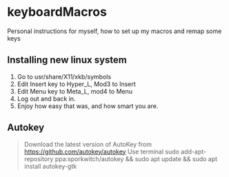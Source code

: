 # keyboardMacros
Personal instructions for myself, how to set up my macros and remap some keys

## Installing new linux system
1. Go to usr/share/X11/xkb/symbols
2. Edit Insert key to Hyper_L, Mod3 to Insert
3. Edit Menu key to Meta_L, mod4 to Menu
4. Log out and back in.
5. Enjoy how easy that was, and how smart you are.

## Autokey
> Download the latest version of AutoKey from https://github.com/autokey/autokey
> Use terminal sudo add-apt-repository ppa:sporkwitch/autokey && sudo apt update && sudo apt install autokey-gtk
